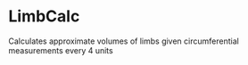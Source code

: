# LimbCalc
Calculates approximate volumes of limbs given circumferential measurements every 4 units
